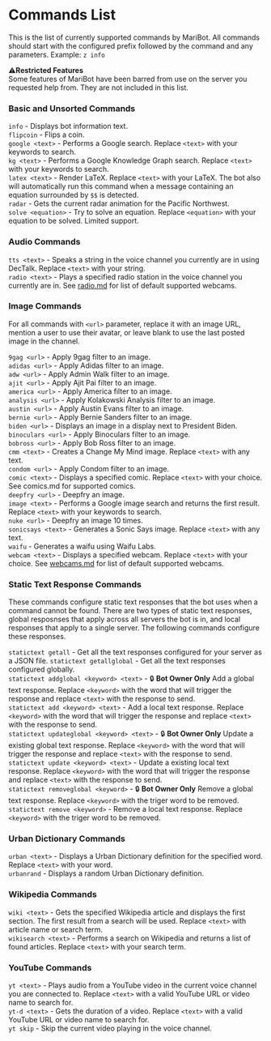 ﻿# Commands List

This is the list of currently supported commands by MariBot. All commands should start with the configured prefix followed by the command and any parameters. Example: `z info`  

⚠**Restricted Features**  
Some features of MariBot have been barred from use on the server you requested help from. They are not included in this list.

### Basic and Unsorted Commands 
`info` - Displays bot information text.  
`flipcoin` - Flips a coin.  
`google <text>` - Performs a Google search. Replace `<text>` with your keywords to search.  
`kg <text>` - Performs a Google Knowledge Graph search. Replace `<text>` with your keywords to search.  
`latex <text>` - Render LaTeX. Replace `<text>` with your LaTeX. The bot also will automatically run this command when a message containing an equation surrounded by `$$` is detected.   
`radar` - Gets the current radar animation for the Pacific Northwest.  
`solve <equation>` - Try to solve an equation. Replace `<equation>` with your equation to be solved. Limited support. 

### Audio Commands
`tts <text>` - Speaks a string in the voice channel you currently are in using DecTalk. Replace `<text>` with your string.  
`radio <text>` - Plays a specified radio station in the voice channel you currently are in. See [radio.md](radio.md) for list of default supported webcams.  

### Image Commands
For all commands with `<url>` parameter, replace it with an image URL, mention a user to use their avatar, or leave blank to use the last posted image in the channel.    

`9gag <url>` - Apply 9gag filter to an image.  
`adidas <url>` - Apply Adidas filter to an image.  
`adw <url>` - Apply Admin Walk filter to an image.   
`ajit <url>` - Apply Ajit Pai filter to an image.   
`america <url>` - Apply America filter to an image.   
`analysis <url>` - Apply Kolakowski Analysis filter to an image.   
`austin <url>` - Apply Austin Evans filter to an image.   
`bernie <url>` - Apply Bernie Sanders filter to an image.   
`biden <url>` - Displays an image in a display next to President Biden.   
`binoculars <url>` - Apply Binoculars filter to an image.   
`bobross <url>` - Apply Bob Ross filter to an image.   
`cmm <text>` - Creates a Change My Mind image. Replace `<text>` with any text.  
`condom <url>` - Apply Condom filter to an image.   
`comic <text>` - Displays a specified comic. Replace `<text>` with your choice. See comics.md for supported comics.   
`deepfry <url>` - Deepfry an image.    
`image <text>` - Performs a Google image search and returns the first result. Replace `<text>` with your keywords to search.  
`nuke <url>` - Deepfry an image 10 times.   
`sonicsays <text>` - Generates a Sonic Says image. Replace `<text>` with any text.  
`waifu` - Generates a waifu using Waifu Labs.  
`webcam <text>` - Displays a specified webcam. Replace `<text>` with your choice. See [webcams.md](webcams.md) for list of default supported webcams.  

### Static Text Response Commands
These commands configure static text responses that the bot uses when a command cannot be found. There are two types of static text responses, global resposnses that apply across all servers the bot is in, and local responses that apply to a single server. The following commands configure these responses.  

`statictext getall` - Get all the text responses configured for your server as a JSON file.
`statictext getallglobal` - Get all the text responses configured globally.  
`statictext addglobal <keyword> <text>` - 🔒 **Bot Owner Only** Add a global text response. Replace `<keyword>` with the word that will trigger the response and replace `<text>` with the response to send.  
`statictext add <keyword> <text>` - Add a local text response. Replace `<keyword>` with the word that will trigger the response and replace `<text>` with the response to send.  
`statictext updateglobal <keyword> <text>` - 🔒 **Bot Owner Only** Update a existing global text response. Replace `<keyword>` with the word that will trigger the response and replace `<text>` with the response to send.  
`statictext update <keyword> <text>` - Update a existing local text response. Replace `<keyword>` with the word that will trigger the response and replace `<text>` with the response to send.  
`statictext removeglobal <keyword>` - 🔒 **Bot Owner Only** Remove a global text response. Replace `<keyword>` with the triger word to be removed.  
`statictext remove <keyword>` - Remove a local text response. Replace `<keyword>` with the triger word to be removed.  

### Urban Dictionary Commands
`urban <text>` - Displays a Urban Dictionary definition for the specified word. Replace `<text>` with your word.  
`urbanrand` - Displays a random Urban Dictionary definition.  

### Wikipedia Commands
`wiki <text>` - Gets the specified Wikipedia article and displays the first section. The first result from a search will be used. Replace `<text>` with article name or search term.  
`wikisearch <text>` - Performs a search on Wikipedia and returns a list of found articles. Replace `<text>` with your search term.  

### YouTube Commands
`yt <text>` - Plays audio from a YouTube video in the current voice channel you are connected to. Replace `<text>` with a valid YouTube URL or video name to search for.  
`yt-d <text>` - Gets the duration of a video. Replace `<text>` with a valid YouTube URL or video name to search for.  
`yt skip` - Skip the current video playing in the voice channel.  

